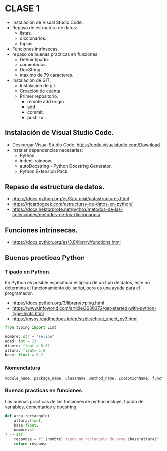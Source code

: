 # CLASE 1 
- Instalación de Visual Studio Code.
- Repaso de estructura de datos:
    - listas.
    - diccionarios.
    - tuplas.
- Funciones intrínsecas.
- repaso de buenas practicas en funciones:
    - Definir tipado.
    - comentarios.
    - DocString.
    - maximo de 79 caracteres.
- Instalación de GIT.
    - Instalación de git.
    - Creación de cuenta.
    - Primer repositorio.
        - remote add origin
        - add
        - commit.
        - push -u .

## Instalación de Visual Studio Code.
- Descargar Visual Studio Code. https://code.visualstudio.com/Download
- Instalar dependencias necesarias:
    - Python.
    - indent-rainbow.
    - autoDocstring - Python Docstring Generator.
    - Python Extension Pack.

## Repaso de estructura de datos.
- https://docs.python.org/es/3/tutorial/datastructures.html
- https://ricardogeek.com/estructuras-de-datos-en-python/
- https://docs.hektorprofe.net/python/metodos-de-las-colecciones/metodos-de-los-diccionarios/

## Funciones intrínsecas.
- https://docs.python.org/es/3.8/library/functions.html

## Buenas practicas Python
### Tipado en Python.
En Python es posible especificar el tipado de un tipo de datos, este no determina el funcionamiento del script, pero es una ayuda para el programador.
- https://docs.python.org/3/library/typing.html
- https://www.infoworld.com/article/3630372/get-started-with-python-type-hints.html
- https://mypy.readthedocs.io/en/stable/cheat_sheet_py3.html
````python
from typing import List

nombre: str = "Felipe"
edad: int = 23
dinero: float = 8.67 
altura: float= 5.0
base: float = 6.2
````

### Nomenclatura
````python
module_name, package_name, ClassName, method_name, ExceptionName, function_name, GLOBAL_CONSTANT_NAME, global_var_name, instance_var_name, function_parameter_name, local_var_name.
````

### Buenas practicas en funciones
Las buenas practicas de las funciones de python incluye, tipado de variables, comentarios y docstring
````python
def area_rectangulo(
    altura:float,
    base:float,
    nombre:str
) -> str:
    response = f" {nombre} tiene un rectangulo de area {base*altura}"
    return response
````